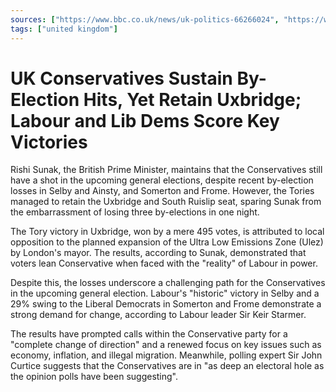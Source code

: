 ```yaml
---
sources: ["https://www.bbc.co.uk/news/uk-politics-66266024", "https://www.ft.com/content/2290aad6-748a-4675-a43c-715c95957cc6"]
tags: ["united kingdom"]
---
```

# UK Conservatives Sustain By-Election Hits, Yet Retain Uxbridge; Labour and Lib Dems Score Key Victories

Rishi Sunak, the British Prime Minister, maintains that the Conservatives still have a shot in the upcoming general elections, despite recent by-election losses in Selby and Ainsty, and Somerton and Frome. However, the Tories managed to retain the Uxbridge and South Ruislip seat, sparing Sunak from the embarrassment of losing three by-elections in one night.

The Tory victory in Uxbridge, won by a mere 495 votes, is attributed to local opposition to the planned expansion of the Ultra Low Emissions Zone (Ulez) by London's mayor. The results, according to Sunak, demonstrated that voters lean Conservative when faced with the "reality" of Labour in power.

Despite this, the losses underscore a challenging path for the Conservatives in the upcoming general election. Labour's "historic" victory in Selby and a 29% swing to the Liberal Democrats in Somerton and Frome demonstrate a strong demand for change, according to Labour leader Sir Keir Starmer.

The results have prompted calls within the Conservative party for a "complete change of direction" and a renewed focus on key issues such as economy, inflation, and illegal migration. Meanwhile, polling expert Sir John Curtice suggests that the Conservatives are in "as deep an electoral hole as the opinion polls have been suggesting".